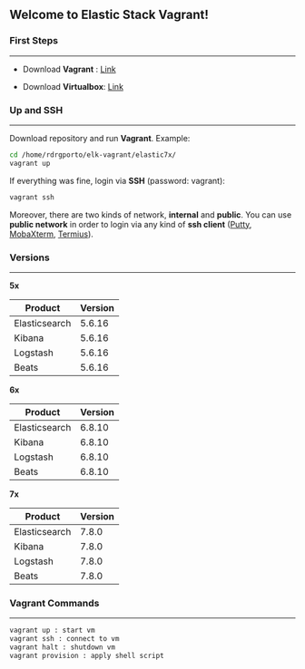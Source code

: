 ## Welcome to Elastic Stack Vagrant!

### First Steps
------

- Download **Vagrant** : [Link](https://www.vagrantup.com/downloads.html)

- Download **Virtualbox**: [Link](https://www.virtualbox.org/wiki/Downloads)

### Up and SSH
------

Download repository and run **Vagrant**. Example:

```bash
cd /home/rdrgporto/elk-vagrant/elastic7x/
vagrant up
```

If everything was fine, login via **SSH** (password: vagrant):

```bash
vagrant ssh
```

Moreover, there are two kinds of network, **internal** and **public**. You can use **public network** in order to login via any kind of **ssh client** ([Putty](https://www.putty.org/), [MobaXterm](https://mobaxterm.mobatek.net/), [Termius](https://www.termius.com/)).

### Versions
------

**5x**

| Product       | Version |
| ------------- | ------- |
| Elasticsearch | 5.6.16  |
| Kibana        | 5.6.16  |
| Logstash      | 5.6.16  |
| Beats         | 5.6.16  |

**6x**

| Product       | Version |
| ------------- | ------- |
| Elasticsearch | 6.8.10  |
| Kibana        | 6.8.10  |
| Logstash      | 6.8.10  |
| Beats         | 6.8.10  |

**7x**

| Product       | Version |
| ------------- | ------- |
| Elasticsearch | 7.8.0   |
| Kibana        | 7.8.0   |
| Logstash      | 7.8.0   |
| Beats         | 7.8.0   |

### Vagrant Commands
------

```bash
vagrant up : start vm
vagrant ssh : connect to vm
vagrant halt : shutdown vm
vagrant provision : apply shell script
```
